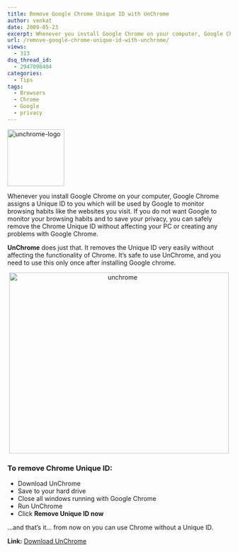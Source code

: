 ```yaml
---
title: Remove Google Chrome Unique ID with UnChrome
author: venkat
date: 2009-05-23
excerpt: Whenever you install Google Chrome on your computer, Google Chrome assigns a Unique ID to you which will be used by Google to monitor browsing habits like the websites you visit. If you do not want Google to monitor your browsing habits and to save your privacy, you can safely remove the Chrome Unique ID without affecting your PC or creating any problems with Google Chrome.
url: /remove-google-chrome-unique-id-with-unchrome/
views:
  - 313
dsq_thread_id:
  - 2947098404
categories:
  - Tips
tags:
  - Browsers
  - Chrome
  - Google
  - privacy
---
```

<img class="size-full wp-image-9178 alignright" src="http://cdn.devilsworkshop.org/files/2009/05/unchrome-logo.png" alt="unchrome-logo" width="128" height="128" />

Whenever you install Google Chrome on your computer, Google Chrome assigns a Unique ID to you which will be used by Google to monitor browsing habits like the websites you visit. If you do not want Google to monitor your browsing habits and to save your privacy, you can safely remove the Chrome Unique ID without affecting your PC or creating any problems with Google Chrome.

**UnChrome** does just that. It removes the Unique ID very easily without affecting the functionality of Chrome. It’s safe to use UnChrome, and you need to use this only once after installing Google chrome.

<p style="text-align: center;">
  <img class="size-full wp-image-9179 aligncenter" src="http://cdn.devilsworkshop.org/files/2009/05/unchrome.png" alt="unchrome" width="496" height="408" />
</p>

### **To remove Chrome Unique ID:**

  * Download UnChrome
  * Save to your hard drive
  * Close all windows running with Google Chrome
  * Run UnChrome
  * Click **Remove Unique ID now**

&#8230;and that’s it&#8230; from now on you can use Chrome without a Unique ID.

**Link:** <a href="http://www.abelssoft.net/unchrome.exe" onclick="_gaq.push(['_trackEvent', 'outbound-article', 'http://www.abelssoft.net/unchrome.exe', 'Download UnChrome']);" >Download UnChrome</a>
